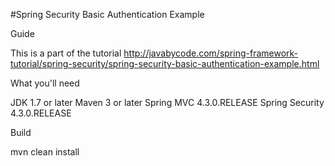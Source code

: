 #Spring Security Basic Authentication Example

Guide

This is a part of the tutorial http://javabycode.com/spring-framework-tutorial/spring-security/spring-security-basic-authentication-example.html

What you'll need

JDK 1.7 or later
Maven 3 or later
Spring MVC 4.3.0.RELEASE
Spring Security 4.3.0.RELEASE


Build

mvn clean install    
